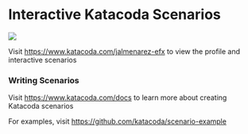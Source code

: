 # Interactive Katacoda Scenarios

[![](http://shields.katacoda.com/katacoda/jalmenarez-efx/count.svg)](https://www.katacoda.com/jalmenarez-efx "Get your profile on Katacoda.com")

Visit https://www.katacoda.com/jalmenarez-efx to view the profile and interactive scenarios

### Writing Scenarios
Visit https://www.katacoda.com/docs to learn more about creating Katacoda scenarios

For examples, visit https://github.com/katacoda/scenario-example
